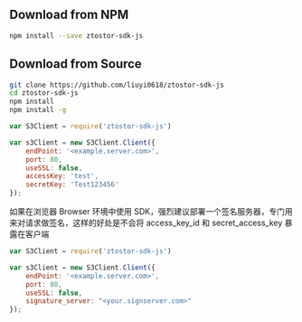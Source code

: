 ## Download from NPM

```sh
npm install --save ztostor-sdk-js
```

## Download from Source

```sh
git clone https://github.com/liuyi0618/ztostor-sdk-js
cd ztostor-sdk-js
npm install
npm install -g
```

```js
var S3Client = require('ztostor-sdk-js')

var s3Client = new S3Client.Client({
    endPoint: '<example.server.com>',
    port: 80,
    useSSL: false,
    accessKey: 'test',
    secretKey: 'Test123456'
});
```

如果在浏览器 Browser 环境中使用 SDK，强烈建议部署一个签名服务器，专门用来对请求做签名，这样的好处是不会将 access_key_id 和 secret_access_key 暴露在客户端

```js
var S3Client = require('ztostor-sdk-js')

var s3Client = new S3Client.Client({
    endPoint: '<example.server.com>',
    port: 80,
    useSSL: false,
    signature_server: "<your.signserver.com>"
});
```